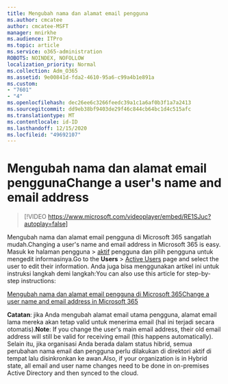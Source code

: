 ```yaml
---
title: Mengubah nama dan alamat email pengguna
ms.author: cmcatee
author: cmcatee-MSFT
manager: mnirkhe
ms.audience: ITPro
ms.topic: article
ms.service: o365-administration
ROBOTS: NOINDEX, NOFOLLOW
localization_priority: Normal
ms.collection: Adm_O365
ms.assetid: 9e00841d-fda2-4610-95a6-c99a4b1e891a
ms.custom:
- "7601"
- "4"
ms.openlocfilehash: dec26ee6c3266feedc39a1c1a6af0b3f1a7a2413
ms.sourcegitcommit: dd9eb38bf9403de29f46c844cb64bc1d4c515afc
ms.translationtype: MT
ms.contentlocale: id-ID
ms.lasthandoff: 12/15/2020
ms.locfileid: "49692107"
---
```

# <a name="change-a-users-name-and-email-address"></a><span data-ttu-id="31d16-102">Mengubah nama dan alamat email pengguna</span><span class="sxs-lookup"><span data-stu-id="31d16-102">Change a user's name and email address</span></span>

> [!VIDEO https://www.microsoft.com/videoplayer/embed/RE1SJuc?autoplay=false]

<span data-ttu-id="31d16-103">Mengubah nama dan alamat email pengguna di Microsoft 365 sangatlah mudah.</span><span class="sxs-lookup"><span data-stu-id="31d16-103">Changing a user's name and email address in Microsoft 365 is easy.</span></span> <span data-ttu-id="31d16-104">Masuk ke halaman  pengguna \> [aktif](https://go.microsoft.com/fwlink/p/?linkid=834822) pengguna dan pilih pengguna untuk mengedit informasinya.</span><span class="sxs-lookup"><span data-stu-id="31d16-104">Go to the **Users** \> [Active Users](https://go.microsoft.com/fwlink/p/?linkid=834822) page and select the user to edit their information.</span></span> <span data-ttu-id="31d16-105">Anda juga bisa menggunakan artikel ini untuk instruksi langkah demi langkah:</span><span class="sxs-lookup"><span data-stu-id="31d16-105">You can also use this article for step-by-step instructions:</span></span>
  
[<span data-ttu-id="31d16-106">Mengubah nama dan alamat email pengguna di Microsoft 365</span><span class="sxs-lookup"><span data-stu-id="31d16-106">Change a user name and email address in Microsoft 365</span></span>](https://docs.microsoft.com/microsoft-365/admin/add-users/change-a-user-name-and-email-address)
  
 <span data-ttu-id="31d16-107">**Catatan**: jika Anda mengubah alamat email utama pengguna, alamat email lama mereka akan tetap valid untuk menerima email (hal ini terjadi secara otomatis).</span><span class="sxs-lookup"><span data-stu-id="31d16-107">**Note**: If you change the user's main email address, their old email address will still be valid for receiving email (this happens automatically).</span></span> <span data-ttu-id="31d16-108">Selain itu, jika organisasi Anda berada dalam status hibrid, semua perubahan nama email dan pengguna perlu dilakukan di direktori aktif di tempat lalu disinkronkan ke awan.</span><span class="sxs-lookup"><span data-stu-id="31d16-108">Also, if your organization is in Hybrid state, all email and user name changes need to be done in on-premises Active Directory and then synced to the cloud.</span></span>